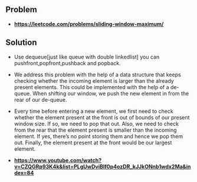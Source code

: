 ## Problem

- **https://leetcode.com/problems/sliding-window-maximum/**

## Solution

- Use dequeue[just like queue with double linkedlist] you can pushfront,popfront,pushback and popback.
- We address this problem with the help of a data structure that keeps checking whether the incoming element is larger than the already present elements. This could be implemented with the help of a de-queue. When shifting our window, we push the new element in from the rear of our de-queue.
- Every time before entering a new element, we first need to check whether the element present at the front is out of bounds of our present window size. If so, we need to pop that out. Also, we need to check from the rear that the element present is smaller than the incoming element. If yes, there’s no point storing them and hence we pop them out. Finally, the element present at the front would be our largest element.

- **https://www.youtube.com/watch?v=CZQGRp93K4k&list=PLgUwDviBIf0p4ozDR_kJJkONnb1wdx2Ma&index=84**

